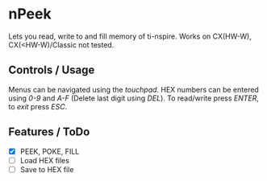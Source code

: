 # nPeek
Lets you read, write to and fill memory of ti-nspire.
Works on CX(HW-W), CX(<HW-W)/Classic not tested.

## Controls / Usage
Menus can be navigated using the _touchpad_.
HEX numbers can be entered using _0-9_ and _A-F_ (Delete last digit using _DEL_).
To read/write press _ENTER_, to *exit* press _ESC_.

## Features / ToDo
 - [x] PEEK, POKE, FILL
 - [ ] Load HEX files
 - [ ] Save to HEX file
